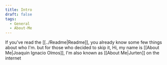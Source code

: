 ```yaml
---
title: Intro
draft: false
tags:
  - General
  - About-Me
---
```

If you've read the [[../Readme|Readme]], you already know some few things about who I'm. but for those who decided to skip it, Hi, my name is [[About Me|Joaquin Ignacio Olmos]], I'm also known as [[About Me|Jurten]] on the internet